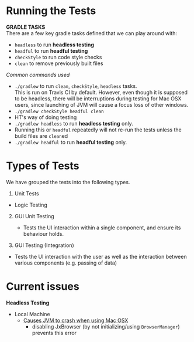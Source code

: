 # Running the Tests

**GRADLE TASKS**  
There are a few key gradle tasks defined that we can play around with:  
- `headless` to run **headless testing**
- `headful` to run **headful testing**
- `checkStyle` to run code style checks
- `clean` to remove previously built files

*Common commands used*  
- `./gradlew` to run `clean`, `checkStyle`, `headless` tasks.  
This is run on Travis CI by default. However, even though it is supposed to be headless, there will be interruptions during testing for Mac OSX users, since launching of JVM will cause a focus loss of other windows.  
- `./gradlew checkStyle headful clean`
 - HT's way of doing testing  
- `./gradlew headless` to run **headless testing** only.  
 - Running this or `headful` repeatedly will not re-run the tests unless the build files are `clean`ed
- `./gradlew headful` to run **headful testing** only.

# Types of Tests

We have grouped the tests into the following types.

1. Unit Tests
  - Logic Testing

2. GUI Unit Testing
    - Tests the UI interaction within a single component, and ensure its behaviour holds.

3. GUI Testing (Integration)
  - Tests the UI interaction with the user as well as the interaction between various components (e.g. passing of data)

# Current issues

**Headless Testing**
  - Local Machine
    - [Causes JVM to crash when using Mac OSX](https://github.com/HubTurbo/addressbook/issues/108)
      - disabling JxBrowser (by not initializing/using `BrowserManager`) prevents this error